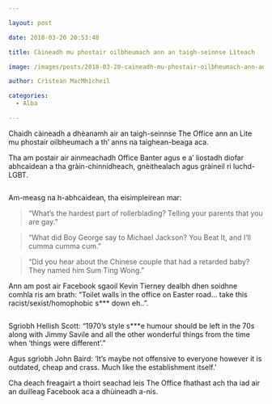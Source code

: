 ```yaml
---

layout: post

date: 2018-03-20 20:53:48

title: Càineadh mu phostair oilbheumach ann an taigh-seinnse Lìteach

image: /images/posts/2018-03-20-caineadh-mu-phostair-oilbheumach-ann-an-taigh-seinnse-liteach.webp

author: Crìstean MacMhìcheil

categories:
  - Alba

---
```


Chaidh càineadh a dhèanamh air an taigh-seinnse The Office ann an Lìte mu phostair oilbheumach a th&#8217; anns na taighean-beaga aca.

Tha am postair air ainmeachadh Office Banter agus e a&#8217; liostadh diofar abhcaidean a tha gràin-chinnidheach, gnèithealach agus gràineil ri luchd-LGBT.<figure>

<img class="aligncenter" src="https://i0.wp.com/geidh.uk/wp-content/uploads/2018/03/The_Office_Jokes.webp" alt="" data-id="1539" data-recalc-dims="1" /></figure>

Am-measg na h-abhcaidean, tha eisimpleirean mar:

<blockquote class="wp-block-quote">
  <p>
    “What’s the hardest part of rollerblading? Telling your parents that you are gay.”
  </p>
</blockquote>

<blockquote class="wp-block-quote">
  <p>
    “What did Boy George say to Michael Jackson? You Beat It, and I’ll cumma cumma cum.”
  </p>
</blockquote>

<blockquote class="wp-block-quote">
  <p>
    “Did you hear about the Chinese couple that had a retarded baby? They named him Sum Ting Wong.”
  </p>
</blockquote>

Ann am post air Facebook sgaoil Kevin Tierney dealbh dhen soidhne comhla ris am brath: &#8220;Toilet walls in the office on Easter road&#8230; take this racist/sexist/homophobic s\*** down eh..&#8221;.<figure class="wp-block-image aligncenter">

<img class="wp-image-1581 aligncenter" src="https://i0.wp.com/geidh.uk/wp-content/uploads/2018/03/Kevin_Tierney_Post.webp" alt="" srcset="https://i0.wp.com/geidh.uk/wp-content/uploads/2018/03/Kevin_Tierney_Post.webp?w=634&ssl=1 634w, https://i0.wp.com/geidh.uk/wp-content/uploads/2018/03/Kevin_Tierney_Post.webp?resize=300%2C79&ssl=1 300w" sizes="(max-width: 634px) 100vw, 634px" data-recalc-dims="1" /></figure>

Sgrìobh Hellish Scott: “1970’s style s\***e humour should be left in the 70s along with Jimmy Savile and all the other wonderful things from the time when ‘things were different’.”

Agus sgrìobh John Baird: &#8216;It&#8217;s maybe not offensive to everyone however it is outdated, cheap and crass. Much like the establishment itself.&#8217;

Cha deach freagairt a thoirt seachad leis The Office fhathast ach tha iad air an duilleag Facebook aca a dhùineadh a-nis.
